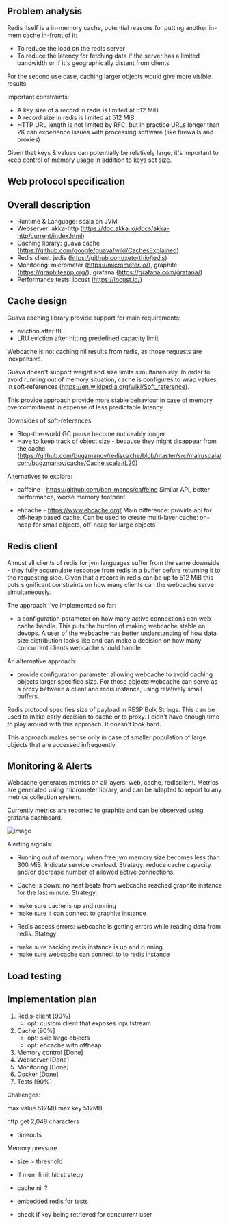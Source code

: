 ## Problem analysis

Redis itself is a in-memory cache, potential reasons for putting another in-mem cache in-front of it:

* To reduce the load on the redis server  
* To reduce the latency for fetching data if the server has a limited bandwidth or if it's geographically distant from clients

For the second use case, caching larger objects would give more visible results

Important constraints:
* A key size of a record in redis is limited at 512 MiB
* A record size in redis is limited at 512 MiB
* HTTP URL length is not limited by RFC, but in practice URLs longer than 2K can experience issues with processing software (like firewalls and proxies)  

Given that keys & values can potentially be relatively large, it's important to keep control of memory usage in addition to keys set size.

## Web protocol specification

## Overall description

* Runtime & Language: scala on JVM 
* Webserver: akka-http (https://doc.akka.io/docs/akka-http/current/index.html)
* Caching library: guava cache (https://github.com/google/guava/wiki/CachesExplained)
* Redis client: jedis (https://github.com/xetorthio/jedis)
* Monitoring: micrometer (https://micrometer.io/), graphite (https://graphiteapp.org/), grafana (https://grafana.com/grafana/)
* Performance tests: locust (https://locust.io/)

## Cache design 

Guava caching library provide support for main requirements: 
- eviction after ttl
- LRU eviction after hitting predefined capacity limit

Webcache is not caching nil results from redis, as those requests are inexpensive.

Guava doesn't support weight and size limits simultaneously.
In order to avoid running out of memory situation, cache is configures to wrap values in soft-references
(https://en.wikipedia.org/wiki/Soft_reference).

This provide approach provide more stable behaviour in case of memory overcommitment in expense of less predictable latency.

Downsides of soft-references:
* Stop-the-world GC pause become noticeably longer
* Have to keep track of object size - because they might disappear from the cache (https://github.com/bugzmanov/rediscache/blob/master/src/main/scala/com/bugzmanov/cache/Cache.scala#L20)


Alternatives to explore: 
* caffeine - https://github.com/ben-manes/caffeine
Similar API, better performance, worse memory footprint

* ehcache - https://www.ehcache.org/
Main difference: provide api for off-heap based cache. 
Can be used to create multi-layer cache: on-heap for small objects, off-heap for large objects


## Redis client

Almost all clients of redis for jvm languages suffer from the same downside - they fully accumulate response from redis in a buffer
before returning it to the requesting side. 
Given that a record in redis can be up to 512 MiB this puts significant constraints on how many clients can the  webcache serve 
simultaneously.

The approach i've implemented so far:
* a configuration parameter on how many active connections can web cache handle. This puts the burden of making webcache stable on
devops. A user of the webcache has better understanding of how data size distribution looks like and can make a decision on how
many concurrent clients webcache should handle.

An alternative approach:
* provide configuration parameter allowing webcache to avoid caching objects larger specified size. For those objects webcache can serve
as a proxy between a client and redis instance, using relatively small buffers.

Redis protocol specifies size of payload in RESP Bulk Strings. This can be used to make early decision to cache or to proxy.
I didn't have enough time to play around with this approach. It doesn't look hard.

This approach makes sense only in case of smaller population of large objects that are accessed infrequently.

## Monitoring & Alerts

Webcache generates metrics on all layers: web, cache, redisclient.
Metrics are generated using micrometer library, and can be adapted to report to any metrics collection system.

Currently metrics are reported to graphite and can be observed using grafana dashboard.

![image](https://user-images.githubusercontent.com/502482/79080375-517fbb00-7ce2-11ea-8fa8-b0262a141e21.png)


Alerting signals:

* Running out of memory: when free jvm memory size becomes less than 300 MiB. Indicate service overload. 
Strategy: reduce cache capacity and/or decrease number of allowed active connections.

* Cache is down: no heat beats from webcache reached graphite instance for the last minute. 
Strategy: 
- make sure cache is up and running
- make sure it can connect to graphite instance

* Redis access errors: webcache is getting errors while reading data from redis.
Stategy:
- make sure backing redis instance is up and running
- make sure webcache can connect to to redis instance

## Load testing


## Implementation plan

1. Redis-client       [90%]
   - opt: custom client that exposes inputstream
2. Cache              [90%]
   - opt: skip large objects
   - opt: ehcache with offheap
3. Memory control     [Done]
4. Webserver          [Done]
5. Monitoring         [Done]
6. Docker             [Done]
7. Tests              [90%]

Challenges:

max value 512MB
max key 512MB

http get 2,048 characters


- timeouts

Memory pressure
  - size > threshold
  - if mem limit hit strategy
  

- cache nil ?

- embedded redis for tests

- check if key being retrieved for concurrent user


